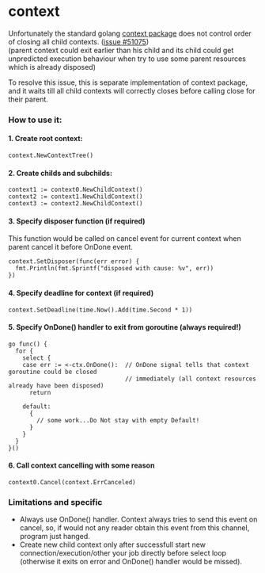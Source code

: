 # context
Unfortunately the standard golang [context package](https://github.com/golang/go/tree/master/src/context) does not control order of closing all child contexts. ([issue #51075](https://github.com/golang/go/issues/51075))<br>
(parent context could exit earlier than his child and its child could get unpredicted execution behaviour when try to use some parent resources which is already disposed)

To resolve this issue, this is separate implementation of context package, and it waits till all child contexts will correctly closes before calling close for their parent.


### How to use it:

#### 1. Create root context:
```
context.NewContextTree()
```

#### 2. Create childs and subchilds:
```
context1 := context0.NewChildContext()
context2 := context1.NewChildContext()
context3 := context2.NewChildContext()
```

#### 3. Specify disposer function (if required)
This function would be called on cancel event for current context when parent cancel it before OnDone event.
```
context.SetDisposer(func(err error) {
  fmt.Println(fmt.Sprintf("disposed with cause: %v", err))
})
```

#### 4. Specify deadline for context (if required)
```
context.SetDeadline(time.Now().Add(time.Second * 1))
```

#### 5. Specify OnDone() handler to exit from goroutine (always required!)
```
go func() {
  for {
    select {
    case err := <-ctx.OnDone():  // OnDone signal tells that context goroutine could be closed
                                 // immediately (all context resources already have been disposed)
      return

    default:
      {
        // some work...Do Not stay with empty Default!
      }
    }
  }
}()
```

#### 6. Call context cancelling with some reason
```
context0.Cancel(context.ErrCanceled)
```


### Limitations and specific
* Always use OnDone() handler. Context always tries to send this event on cancel, so, if would not any reader obtain this event from this channel, program just hanged.
* Create new child context only after successfull start new connection/execution/other your job directly before select loop (otherwise it exits on error and OnDone() handler would be missed).
